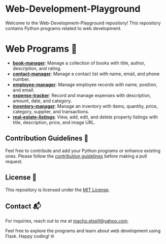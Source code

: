 # Web-Development-Playground

Welcome to the Web-Development-Playground repository! This repository contains Python programs related to web development.


# Web Programs 🚀

- [**book-manager**](book-manager/): Manage a collection of books with title, author, description, and rating.
- [**contact-manager**](contact-manager/): Manage a contact list with name, email, and phone number.
- [**employee-manager**](employee-manager/): Manage employee records with name, position, and email.
- [**expense-tracker**](expense-tracker/): Record and manage expenses with description, amount, date, and category.
- [**inventory-manager**](inventory-manager/): Manage an inventory with items, quantity, price, category, supplier, and transactions.
- [**real-estate-listings**](real-estate-listings/): View, add, edit, and delete property listings with title, description, price, and image URL.


## Contribution Guidelines 🌟

Feel free to contribute and add your Python programs or enhance existing ones. Please follow the [contribution guidelines](CONTRIBUTING.md) before making a pull request.


## License 📝

This repository is licensed under the [MIT License](LICENSE).


## Contact 📬

For inquiries, reach out to me at macho.elseif@yahoo.com.

Feel free to explore the programs and learn about web development using Flask. Happy coding! 🌐